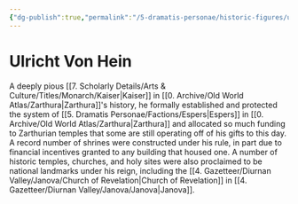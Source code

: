 ```yaml
---
{"dg-publish":true,"permalink":"/5-dramatis-personae/historic-figures/ulricht-von-hein/","noteIcon":""}
---
```


# Ulricht Von Hein

A deeply pious [[7. Scholarly Details/Arts & Culture/Titles/Monarch/Kaiser\|Kaiser]] in [[0. Archive/Old World Atlas/Zarthura\|Zarthura]]'s history, he formally established and protected the system of [[5. Dramatis Personae/Factions/Espers\|Espers]] in [[0. Archive/Old World Atlas/Zarthura\|Zarthura]] and allocated so much funding to Zarthurian temples that some are still operating off of his gifts to this day. A record number of shrines were constructed under his rule, in part due to financial incentives granted to any building that housed one. A number of historic temples, churches, and holy sites were also proclaimed to be national landmarks under his reign, including the [[4. Gazetteer/Diurnan Valley/Janova/Church of Revelation\|Church of Revelation]] in [[4. Gazetteer/Diurnan Valley/Janova/Janova\|Janova]]. 